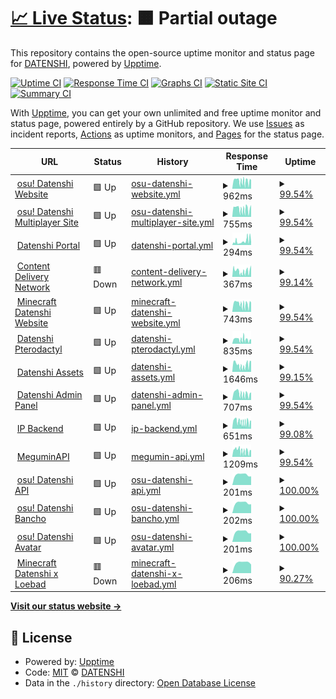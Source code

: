 # [📈 Live Status](https://status.datenshi.pw): <!--live status--> **🟧 Partial outage**

This repository contains the open-source uptime monitor and status page for [DATENSHI](https://datenshi.pw), powered by [Upptime](https://github.com/upptime/upptime).

[![Uptime CI](https://github.com/osu-datenshi/upptime/workflows/Uptime%20CI/badge.svg)](https://github.com/osu-datenshi/upptime/actions?query=workflow%3A%22Uptime+CI%22)
[![Response Time CI](https://github.com/osu-datenshi/upptime/workflows/Response%20Time%20CI/badge.svg)](https://github.com/osu-datenshi/upptime/actions?query=workflow%3A%22Response+Time+CI%22)
[![Graphs CI](https://github.com/osu-datenshi/upptime/workflows/Graphs%20CI/badge.svg)](https://github.com/osu-datenshi/upptime/actions?query=workflow%3A%22Graphs+CI%22)
[![Static Site CI](https://github.com/osu-datenshi/upptime/workflows/Static%20Site%20CI/badge.svg)](https://github.com/osu-datenshi/upptime/actions?query=workflow%3A%22Static+Site+CI%22)
[![Summary CI](https://github.com/osu-datenshi/upptime/workflows/Summary%20CI/badge.svg)](https://github.com/osu-datenshi/upptime/actions?query=workflow%3A%22Summary+CI%22)

With [Upptime](https://upptime.js.org), you can get your own unlimited and free uptime monitor and status page, powered entirely by a GitHub repository. We use [Issues](https://github.com/osu-datenshi/upptime/issues) as incident reports, [Actions](https://github.com/osu-datenshi/upptime/actions) as uptime monitors, and [Pages](https://status.datenshi.pw) for the status page.

<!--start: status pages-->
<!-- This summary is generated by Upptime (https://github.com/upptime/upptime) -->
<!-- Do not edit this manually, your changes will be overwritten -->
<!-- prettier-ignore -->
| URL | Status | History | Response Time | Uptime |
| --- | ------ | ------- | ------------- | ------ |
| <img alt="" src="https://favicons.githubusercontent.com/osu.datenshi.pw" height="13"> [osu! Datenshi Website](https://osu.datenshi.pw) | 🟩 Up | [osu-datenshi-website.yml](https://github.com/osu-datenshi/upptime/commits/HEAD/history/osu-datenshi-website.yml) | <details><summary><img alt="Response time graph" src="./graphs/osu-datenshi-website/response-time-week.png" height="20"> 962ms</summary><br><a href="https://status.datenshi.pw/history/osu-datenshi-website"><img alt="Response time 1119" src="https://img.shields.io/endpoint?url=https%3A%2F%2Fraw.githubusercontent.com%2Fosu-datenshi%2Fupptime%2FHEAD%2Fapi%2Fosu-datenshi-website%2Fresponse-time.json"></a><br><a href="https://status.datenshi.pw/history/osu-datenshi-website"><img alt="24-hour response time 820" src="https://img.shields.io/endpoint?url=https%3A%2F%2Fraw.githubusercontent.com%2Fosu-datenshi%2Fupptime%2FHEAD%2Fapi%2Fosu-datenshi-website%2Fresponse-time-day.json"></a><br><a href="https://status.datenshi.pw/history/osu-datenshi-website"><img alt="7-day response time 962" src="https://img.shields.io/endpoint?url=https%3A%2F%2Fraw.githubusercontent.com%2Fosu-datenshi%2Fupptime%2FHEAD%2Fapi%2Fosu-datenshi-website%2Fresponse-time-week.json"></a><br><a href="https://status.datenshi.pw/history/osu-datenshi-website"><img alt="30-day response time 1087" src="https://img.shields.io/endpoint?url=https%3A%2F%2Fraw.githubusercontent.com%2Fosu-datenshi%2Fupptime%2FHEAD%2Fapi%2Fosu-datenshi-website%2Fresponse-time-month.json"></a><br><a href="https://status.datenshi.pw/history/osu-datenshi-website"><img alt="1-year response time 1119" src="https://img.shields.io/endpoint?url=https%3A%2F%2Fraw.githubusercontent.com%2Fosu-datenshi%2Fupptime%2FHEAD%2Fapi%2Fosu-datenshi-website%2Fresponse-time-year.json"></a></details> | <details><summary><a href="https://status.datenshi.pw/history/osu-datenshi-website">99.54%</a></summary><a href="https://status.datenshi.pw/history/osu-datenshi-website"><img alt="All-time uptime 99.84%" src="https://img.shields.io/endpoint?url=https%3A%2F%2Fraw.githubusercontent.com%2Fosu-datenshi%2Fupptime%2FHEAD%2Fapi%2Fosu-datenshi-website%2Fuptime.json"></a><br><a href="https://status.datenshi.pw/history/osu-datenshi-website"><img alt="24-hour uptime 98.72%" src="https://img.shields.io/endpoint?url=https%3A%2F%2Fraw.githubusercontent.com%2Fosu-datenshi%2Fupptime%2FHEAD%2Fapi%2Fosu-datenshi-website%2Fuptime-day.json"></a><br><a href="https://status.datenshi.pw/history/osu-datenshi-website"><img alt="7-day uptime 99.54%" src="https://img.shields.io/endpoint?url=https%3A%2F%2Fraw.githubusercontent.com%2Fosu-datenshi%2Fupptime%2FHEAD%2Fapi%2Fosu-datenshi-website%2Fuptime-week.json"></a><br><a href="https://status.datenshi.pw/history/osu-datenshi-website"><img alt="30-day uptime 99.76%" src="https://img.shields.io/endpoint?url=https%3A%2F%2Fraw.githubusercontent.com%2Fosu-datenshi%2Fupptime%2FHEAD%2Fapi%2Fosu-datenshi-website%2Fuptime-month.json"></a><br><a href="https://status.datenshi.pw/history/osu-datenshi-website"><img alt="1-year uptime 99.84%" src="https://img.shields.io/endpoint?url=https%3A%2F%2Fraw.githubusercontent.com%2Fosu-datenshi%2Fupptime%2FHEAD%2Fapi%2Fosu-datenshi-website%2Fuptime-year.json"></a></details>
| <img alt="" src="https://favicons.githubusercontent.com/multi.datenshi.pw" height="13"> [osu! Datenshi Multiplayer Site](https://multi.datenshi.pw) | 🟩 Up | [osu-datenshi-multiplayer-site.yml](https://github.com/osu-datenshi/upptime/commits/HEAD/history/osu-datenshi-multiplayer-site.yml) | <details><summary><img alt="Response time graph" src="./graphs/osu-datenshi-multiplayer-site/response-time-week.png" height="20"> 755ms</summary><br><a href="https://status.datenshi.pw/history/osu-datenshi-multiplayer-site"><img alt="Response time 889" src="https://img.shields.io/endpoint?url=https%3A%2F%2Fraw.githubusercontent.com%2Fosu-datenshi%2Fupptime%2FHEAD%2Fapi%2Fosu-datenshi-multiplayer-site%2Fresponse-time.json"></a><br><a href="https://status.datenshi.pw/history/osu-datenshi-multiplayer-site"><img alt="24-hour response time 669" src="https://img.shields.io/endpoint?url=https%3A%2F%2Fraw.githubusercontent.com%2Fosu-datenshi%2Fupptime%2FHEAD%2Fapi%2Fosu-datenshi-multiplayer-site%2Fresponse-time-day.json"></a><br><a href="https://status.datenshi.pw/history/osu-datenshi-multiplayer-site"><img alt="7-day response time 755" src="https://img.shields.io/endpoint?url=https%3A%2F%2Fraw.githubusercontent.com%2Fosu-datenshi%2Fupptime%2FHEAD%2Fapi%2Fosu-datenshi-multiplayer-site%2Fresponse-time-week.json"></a><br><a href="https://status.datenshi.pw/history/osu-datenshi-multiplayer-site"><img alt="30-day response time 870" src="https://img.shields.io/endpoint?url=https%3A%2F%2Fraw.githubusercontent.com%2Fosu-datenshi%2Fupptime%2FHEAD%2Fapi%2Fosu-datenshi-multiplayer-site%2Fresponse-time-month.json"></a><br><a href="https://status.datenshi.pw/history/osu-datenshi-multiplayer-site"><img alt="1-year response time 889" src="https://img.shields.io/endpoint?url=https%3A%2F%2Fraw.githubusercontent.com%2Fosu-datenshi%2Fupptime%2FHEAD%2Fapi%2Fosu-datenshi-multiplayer-site%2Fresponse-time-year.json"></a></details> | <details><summary><a href="https://status.datenshi.pw/history/osu-datenshi-multiplayer-site">99.54%</a></summary><a href="https://status.datenshi.pw/history/osu-datenshi-multiplayer-site"><img alt="All-time uptime 99.91%" src="https://img.shields.io/endpoint?url=https%3A%2F%2Fraw.githubusercontent.com%2Fosu-datenshi%2Fupptime%2FHEAD%2Fapi%2Fosu-datenshi-multiplayer-site%2Fuptime.json"></a><br><a href="https://status.datenshi.pw/history/osu-datenshi-multiplayer-site"><img alt="24-hour uptime 98.72%" src="https://img.shields.io/endpoint?url=https%3A%2F%2Fraw.githubusercontent.com%2Fosu-datenshi%2Fupptime%2FHEAD%2Fapi%2Fosu-datenshi-multiplayer-site%2Fuptime-day.json"></a><br><a href="https://status.datenshi.pw/history/osu-datenshi-multiplayer-site"><img alt="7-day uptime 99.54%" src="https://img.shields.io/endpoint?url=https%3A%2F%2Fraw.githubusercontent.com%2Fosu-datenshi%2Fupptime%2FHEAD%2Fapi%2Fosu-datenshi-multiplayer-site%2Fuptime-week.json"></a><br><a href="https://status.datenshi.pw/history/osu-datenshi-multiplayer-site"><img alt="30-day uptime 99.86%" src="https://img.shields.io/endpoint?url=https%3A%2F%2Fraw.githubusercontent.com%2Fosu-datenshi%2Fupptime%2FHEAD%2Fapi%2Fosu-datenshi-multiplayer-site%2Fuptime-month.json"></a><br><a href="https://status.datenshi.pw/history/osu-datenshi-multiplayer-site"><img alt="1-year uptime 99.91%" src="https://img.shields.io/endpoint?url=https%3A%2F%2Fraw.githubusercontent.com%2Fosu-datenshi%2Fupptime%2FHEAD%2Fapi%2Fosu-datenshi-multiplayer-site%2Fuptime-year.json"></a></details>
| <img alt="" src="https://favicons.githubusercontent.com/datenshi.pw" height="13"> [Datenshi Portal](https://datenshi.pw) | 🟩 Up | [datenshi-portal.yml](https://github.com/osu-datenshi/upptime/commits/HEAD/history/datenshi-portal.yml) | <details><summary><img alt="Response time graph" src="./graphs/datenshi-portal/response-time-week.png" height="20"> 294ms</summary><br><a href="https://status.datenshi.pw/history/datenshi-portal"><img alt="Response time 383" src="https://img.shields.io/endpoint?url=https%3A%2F%2Fraw.githubusercontent.com%2Fosu-datenshi%2Fupptime%2FHEAD%2Fapi%2Fdatenshi-portal%2Fresponse-time.json"></a><br><a href="https://status.datenshi.pw/history/datenshi-portal"><img alt="24-hour response time 393" src="https://img.shields.io/endpoint?url=https%3A%2F%2Fraw.githubusercontent.com%2Fosu-datenshi%2Fupptime%2FHEAD%2Fapi%2Fdatenshi-portal%2Fresponse-time-day.json"></a><br><a href="https://status.datenshi.pw/history/datenshi-portal"><img alt="7-day response time 294" src="https://img.shields.io/endpoint?url=https%3A%2F%2Fraw.githubusercontent.com%2Fosu-datenshi%2Fupptime%2FHEAD%2Fapi%2Fdatenshi-portal%2Fresponse-time-week.json"></a><br><a href="https://status.datenshi.pw/history/datenshi-portal"><img alt="30-day response time 287" src="https://img.shields.io/endpoint?url=https%3A%2F%2Fraw.githubusercontent.com%2Fosu-datenshi%2Fupptime%2FHEAD%2Fapi%2Fdatenshi-portal%2Fresponse-time-month.json"></a><br><a href="https://status.datenshi.pw/history/datenshi-portal"><img alt="1-year response time 383" src="https://img.shields.io/endpoint?url=https%3A%2F%2Fraw.githubusercontent.com%2Fosu-datenshi%2Fupptime%2FHEAD%2Fapi%2Fdatenshi-portal%2Fresponse-time-year.json"></a></details> | <details><summary><a href="https://status.datenshi.pw/history/datenshi-portal">99.54%</a></summary><a href="https://status.datenshi.pw/history/datenshi-portal"><img alt="All-time uptime 99.85%" src="https://img.shields.io/endpoint?url=https%3A%2F%2Fraw.githubusercontent.com%2Fosu-datenshi%2Fupptime%2FHEAD%2Fapi%2Fdatenshi-portal%2Fuptime.json"></a><br><a href="https://status.datenshi.pw/history/datenshi-portal"><img alt="24-hour uptime 98.72%" src="https://img.shields.io/endpoint?url=https%3A%2F%2Fraw.githubusercontent.com%2Fosu-datenshi%2Fupptime%2FHEAD%2Fapi%2Fdatenshi-portal%2Fuptime-day.json"></a><br><a href="https://status.datenshi.pw/history/datenshi-portal"><img alt="7-day uptime 99.54%" src="https://img.shields.io/endpoint?url=https%3A%2F%2Fraw.githubusercontent.com%2Fosu-datenshi%2Fupptime%2FHEAD%2Fapi%2Fdatenshi-portal%2Fuptime-week.json"></a><br><a href="https://status.datenshi.pw/history/datenshi-portal"><img alt="30-day uptime 99.86%" src="https://img.shields.io/endpoint?url=https%3A%2F%2Fraw.githubusercontent.com%2Fosu-datenshi%2Fupptime%2FHEAD%2Fapi%2Fdatenshi-portal%2Fuptime-month.json"></a><br><a href="https://status.datenshi.pw/history/datenshi-portal"><img alt="1-year uptime 99.85%" src="https://img.shields.io/endpoint?url=https%3A%2F%2Fraw.githubusercontent.com%2Fosu-datenshi%2Fupptime%2FHEAD%2Fapi%2Fdatenshi-portal%2Fuptime-year.json"></a></details>
| <img alt="" src="https://favicons.githubusercontent.com/cdn.datenshi.pw" height="13"> [Content Delivery Network](https://cdn.datenshi.pw) | 🟥 Down | [content-delivery-network.yml](https://github.com/osu-datenshi/upptime/commits/HEAD/history/content-delivery-network.yml) | <details><summary><img alt="Response time graph" src="./graphs/content-delivery-network/response-time-week.png" height="20"> 367ms</summary><br><a href="https://status.datenshi.pw/history/content-delivery-network"><img alt="Response time 450" src="https://img.shields.io/endpoint?url=https%3A%2F%2Fraw.githubusercontent.com%2Fosu-datenshi%2Fupptime%2FHEAD%2Fapi%2Fcontent-delivery-network%2Fresponse-time.json"></a><br><a href="https://status.datenshi.pw/history/content-delivery-network"><img alt="24-hour response time 386" src="https://img.shields.io/endpoint?url=https%3A%2F%2Fraw.githubusercontent.com%2Fosu-datenshi%2Fupptime%2FHEAD%2Fapi%2Fcontent-delivery-network%2Fresponse-time-day.json"></a><br><a href="https://status.datenshi.pw/history/content-delivery-network"><img alt="7-day response time 367" src="https://img.shields.io/endpoint?url=https%3A%2F%2Fraw.githubusercontent.com%2Fosu-datenshi%2Fupptime%2FHEAD%2Fapi%2Fcontent-delivery-network%2Fresponse-time-week.json"></a><br><a href="https://status.datenshi.pw/history/content-delivery-network"><img alt="30-day response time 443" src="https://img.shields.io/endpoint?url=https%3A%2F%2Fraw.githubusercontent.com%2Fosu-datenshi%2Fupptime%2FHEAD%2Fapi%2Fcontent-delivery-network%2Fresponse-time-month.json"></a><br><a href="https://status.datenshi.pw/history/content-delivery-network"><img alt="1-year response time 450" src="https://img.shields.io/endpoint?url=https%3A%2F%2Fraw.githubusercontent.com%2Fosu-datenshi%2Fupptime%2FHEAD%2Fapi%2Fcontent-delivery-network%2Fresponse-time-year.json"></a></details> | <details><summary><a href="https://status.datenshi.pw/history/content-delivery-network">99.14%</a></summary><a href="https://status.datenshi.pw/history/content-delivery-network"><img alt="All-time uptime 99.87%" src="https://img.shields.io/endpoint?url=https%3A%2F%2Fraw.githubusercontent.com%2Fosu-datenshi%2Fupptime%2FHEAD%2Fapi%2Fcontent-delivery-network%2Fuptime.json"></a><br><a href="https://status.datenshi.pw/history/content-delivery-network"><img alt="24-hour uptime 95.90%" src="https://img.shields.io/endpoint?url=https%3A%2F%2Fraw.githubusercontent.com%2Fosu-datenshi%2Fupptime%2FHEAD%2Fapi%2Fcontent-delivery-network%2Fuptime-day.json"></a><br><a href="https://status.datenshi.pw/history/content-delivery-network"><img alt="7-day uptime 99.14%" src="https://img.shields.io/endpoint?url=https%3A%2F%2Fraw.githubusercontent.com%2Fosu-datenshi%2Fupptime%2FHEAD%2Fapi%2Fcontent-delivery-network%2Fuptime-week.json"></a><br><a href="https://status.datenshi.pw/history/content-delivery-network"><img alt="30-day uptime 99.80%" src="https://img.shields.io/endpoint?url=https%3A%2F%2Fraw.githubusercontent.com%2Fosu-datenshi%2Fupptime%2FHEAD%2Fapi%2Fcontent-delivery-network%2Fuptime-month.json"></a><br><a href="https://status.datenshi.pw/history/content-delivery-network"><img alt="1-year uptime 99.87%" src="https://img.shields.io/endpoint?url=https%3A%2F%2Fraw.githubusercontent.com%2Fosu-datenshi%2Fupptime%2FHEAD%2Fapi%2Fcontent-delivery-network%2Fuptime-year.json"></a></details>
| <img alt="" src="https://favicons.githubusercontent.com/mc.datenshi.pw" height="13"> [Minecraft Datenshi Website](https://mc.datenshi.pw) | 🟩 Up | [minecraft-datenshi-website.yml](https://github.com/osu-datenshi/upptime/commits/HEAD/history/minecraft-datenshi-website.yml) | <details><summary><img alt="Response time graph" src="./graphs/minecraft-datenshi-website/response-time-week.png" height="20"> 743ms</summary><br><a href="https://status.datenshi.pw/history/minecraft-datenshi-website"><img alt="Response time 1004" src="https://img.shields.io/endpoint?url=https%3A%2F%2Fraw.githubusercontent.com%2Fosu-datenshi%2Fupptime%2FHEAD%2Fapi%2Fminecraft-datenshi-website%2Fresponse-time.json"></a><br><a href="https://status.datenshi.pw/history/minecraft-datenshi-website"><img alt="24-hour response time 651" src="https://img.shields.io/endpoint?url=https%3A%2F%2Fraw.githubusercontent.com%2Fosu-datenshi%2Fupptime%2FHEAD%2Fapi%2Fminecraft-datenshi-website%2Fresponse-time-day.json"></a><br><a href="https://status.datenshi.pw/history/minecraft-datenshi-website"><img alt="7-day response time 743" src="https://img.shields.io/endpoint?url=https%3A%2F%2Fraw.githubusercontent.com%2Fosu-datenshi%2Fupptime%2FHEAD%2Fapi%2Fminecraft-datenshi-website%2Fresponse-time-week.json"></a><br><a href="https://status.datenshi.pw/history/minecraft-datenshi-website"><img alt="30-day response time 1033" src="https://img.shields.io/endpoint?url=https%3A%2F%2Fraw.githubusercontent.com%2Fosu-datenshi%2Fupptime%2FHEAD%2Fapi%2Fminecraft-datenshi-website%2Fresponse-time-month.json"></a><br><a href="https://status.datenshi.pw/history/minecraft-datenshi-website"><img alt="1-year response time 1004" src="https://img.shields.io/endpoint?url=https%3A%2F%2Fraw.githubusercontent.com%2Fosu-datenshi%2Fupptime%2FHEAD%2Fapi%2Fminecraft-datenshi-website%2Fresponse-time-year.json"></a></details> | <details><summary><a href="https://status.datenshi.pw/history/minecraft-datenshi-website">99.54%</a></summary><a href="https://status.datenshi.pw/history/minecraft-datenshi-website"><img alt="All-time uptime 99.93%" src="https://img.shields.io/endpoint?url=https%3A%2F%2Fraw.githubusercontent.com%2Fosu-datenshi%2Fupptime%2FHEAD%2Fapi%2Fminecraft-datenshi-website%2Fuptime.json"></a><br><a href="https://status.datenshi.pw/history/minecraft-datenshi-website"><img alt="24-hour uptime 98.72%" src="https://img.shields.io/endpoint?url=https%3A%2F%2Fraw.githubusercontent.com%2Fosu-datenshi%2Fupptime%2FHEAD%2Fapi%2Fminecraft-datenshi-website%2Fuptime-day.json"></a><br><a href="https://status.datenshi.pw/history/minecraft-datenshi-website"><img alt="7-day uptime 99.54%" src="https://img.shields.io/endpoint?url=https%3A%2F%2Fraw.githubusercontent.com%2Fosu-datenshi%2Fupptime%2FHEAD%2Fapi%2Fminecraft-datenshi-website%2Fuptime-week.json"></a><br><a href="https://status.datenshi.pw/history/minecraft-datenshi-website"><img alt="30-day uptime 99.89%" src="https://img.shields.io/endpoint?url=https%3A%2F%2Fraw.githubusercontent.com%2Fosu-datenshi%2Fupptime%2FHEAD%2Fapi%2Fminecraft-datenshi-website%2Fuptime-month.json"></a><br><a href="https://status.datenshi.pw/history/minecraft-datenshi-website"><img alt="1-year uptime 99.93%" src="https://img.shields.io/endpoint?url=https%3A%2F%2Fraw.githubusercontent.com%2Fosu-datenshi%2Fupptime%2FHEAD%2Fapi%2Fminecraft-datenshi-website%2Fuptime-year.json"></a></details>
| <img alt="" src="https://favicons.githubusercontent.com/panel.datenshi.pw" height="13"> [Datenshi Pterodactyl](https://panel.datenshi.pw) | 🟩 Up | [datenshi-pterodactyl.yml](https://github.com/osu-datenshi/upptime/commits/HEAD/history/datenshi-pterodactyl.yml) | <details><summary><img alt="Response time graph" src="./graphs/datenshi-pterodactyl/response-time-week.png" height="20"> 835ms</summary><br><a href="https://status.datenshi.pw/history/datenshi-pterodactyl"><img alt="Response time 1020" src="https://img.shields.io/endpoint?url=https%3A%2F%2Fraw.githubusercontent.com%2Fosu-datenshi%2Fupptime%2FHEAD%2Fapi%2Fdatenshi-pterodactyl%2Fresponse-time.json"></a><br><a href="https://status.datenshi.pw/history/datenshi-pterodactyl"><img alt="24-hour response time 587" src="https://img.shields.io/endpoint?url=https%3A%2F%2Fraw.githubusercontent.com%2Fosu-datenshi%2Fupptime%2FHEAD%2Fapi%2Fdatenshi-pterodactyl%2Fresponse-time-day.json"></a><br><a href="https://status.datenshi.pw/history/datenshi-pterodactyl"><img alt="7-day response time 835" src="https://img.shields.io/endpoint?url=https%3A%2F%2Fraw.githubusercontent.com%2Fosu-datenshi%2Fupptime%2FHEAD%2Fapi%2Fdatenshi-pterodactyl%2Fresponse-time-week.json"></a><br><a href="https://status.datenshi.pw/history/datenshi-pterodactyl"><img alt="30-day response time 922" src="https://img.shields.io/endpoint?url=https%3A%2F%2Fraw.githubusercontent.com%2Fosu-datenshi%2Fupptime%2FHEAD%2Fapi%2Fdatenshi-pterodactyl%2Fresponse-time-month.json"></a><br><a href="https://status.datenshi.pw/history/datenshi-pterodactyl"><img alt="1-year response time 1020" src="https://img.shields.io/endpoint?url=https%3A%2F%2Fraw.githubusercontent.com%2Fosu-datenshi%2Fupptime%2FHEAD%2Fapi%2Fdatenshi-pterodactyl%2Fresponse-time-year.json"></a></details> | <details><summary><a href="https://status.datenshi.pw/history/datenshi-pterodactyl">99.54%</a></summary><a href="https://status.datenshi.pw/history/datenshi-pterodactyl"><img alt="All-time uptime 99.93%" src="https://img.shields.io/endpoint?url=https%3A%2F%2Fraw.githubusercontent.com%2Fosu-datenshi%2Fupptime%2FHEAD%2Fapi%2Fdatenshi-pterodactyl%2Fuptime.json"></a><br><a href="https://status.datenshi.pw/history/datenshi-pterodactyl"><img alt="24-hour uptime 98.72%" src="https://img.shields.io/endpoint?url=https%3A%2F%2Fraw.githubusercontent.com%2Fosu-datenshi%2Fupptime%2FHEAD%2Fapi%2Fdatenshi-pterodactyl%2Fuptime-day.json"></a><br><a href="https://status.datenshi.pw/history/datenshi-pterodactyl"><img alt="7-day uptime 99.54%" src="https://img.shields.io/endpoint?url=https%3A%2F%2Fraw.githubusercontent.com%2Fosu-datenshi%2Fupptime%2FHEAD%2Fapi%2Fdatenshi-pterodactyl%2Fuptime-week.json"></a><br><a href="https://status.datenshi.pw/history/datenshi-pterodactyl"><img alt="30-day uptime 99.89%" src="https://img.shields.io/endpoint?url=https%3A%2F%2Fraw.githubusercontent.com%2Fosu-datenshi%2Fupptime%2FHEAD%2Fapi%2Fdatenshi-pterodactyl%2Fuptime-month.json"></a><br><a href="https://status.datenshi.pw/history/datenshi-pterodactyl"><img alt="1-year uptime 99.93%" src="https://img.shields.io/endpoint?url=https%3A%2F%2Fraw.githubusercontent.com%2Fosu-datenshi%2Fupptime%2FHEAD%2Fapi%2Fdatenshi-pterodactyl%2Fuptime-year.json"></a></details>
| <img alt="" src="https://favicons.githubusercontent.com/assets.datenshi.pw" height="13"> [Datenshi Assets](https://assets.datenshi.pw) | 🟩 Up | [datenshi-assets.yml](https://github.com/osu-datenshi/upptime/commits/HEAD/history/datenshi-assets.yml) | <details><summary><img alt="Response time graph" src="./graphs/datenshi-assets/response-time-week.png" height="20"> 1646ms</summary><br><a href="https://status.datenshi.pw/history/datenshi-assets"><img alt="Response time 791" src="https://img.shields.io/endpoint?url=https%3A%2F%2Fraw.githubusercontent.com%2Fosu-datenshi%2Fupptime%2FHEAD%2Fapi%2Fdatenshi-assets%2Fresponse-time.json"></a><br><a href="https://status.datenshi.pw/history/datenshi-assets"><img alt="24-hour response time 4686" src="https://img.shields.io/endpoint?url=https%3A%2F%2Fraw.githubusercontent.com%2Fosu-datenshi%2Fupptime%2FHEAD%2Fapi%2Fdatenshi-assets%2Fresponse-time-day.json"></a><br><a href="https://status.datenshi.pw/history/datenshi-assets"><img alt="7-day response time 1646" src="https://img.shields.io/endpoint?url=https%3A%2F%2Fraw.githubusercontent.com%2Fosu-datenshi%2Fupptime%2FHEAD%2Fapi%2Fdatenshi-assets%2Fresponse-time-week.json"></a><br><a href="https://status.datenshi.pw/history/datenshi-assets"><img alt="30-day response time 951" src="https://img.shields.io/endpoint?url=https%3A%2F%2Fraw.githubusercontent.com%2Fosu-datenshi%2Fupptime%2FHEAD%2Fapi%2Fdatenshi-assets%2Fresponse-time-month.json"></a><br><a href="https://status.datenshi.pw/history/datenshi-assets"><img alt="1-year response time 791" src="https://img.shields.io/endpoint?url=https%3A%2F%2Fraw.githubusercontent.com%2Fosu-datenshi%2Fupptime%2FHEAD%2Fapi%2Fdatenshi-assets%2Fresponse-time-year.json"></a></details> | <details><summary><a href="https://status.datenshi.pw/history/datenshi-assets">99.15%</a></summary><a href="https://status.datenshi.pw/history/datenshi-assets"><img alt="All-time uptime 99.87%" src="https://img.shields.io/endpoint?url=https%3A%2F%2Fraw.githubusercontent.com%2Fosu-datenshi%2Fupptime%2FHEAD%2Fapi%2Fdatenshi-assets%2Fuptime.json"></a><br><a href="https://status.datenshi.pw/history/datenshi-assets"><img alt="24-hour uptime 95.98%" src="https://img.shields.io/endpoint?url=https%3A%2F%2Fraw.githubusercontent.com%2Fosu-datenshi%2Fupptime%2FHEAD%2Fapi%2Fdatenshi-assets%2Fuptime-day.json"></a><br><a href="https://status.datenshi.pw/history/datenshi-assets"><img alt="7-day uptime 99.15%" src="https://img.shields.io/endpoint?url=https%3A%2F%2Fraw.githubusercontent.com%2Fosu-datenshi%2Fupptime%2FHEAD%2Fapi%2Fdatenshi-assets%2Fuptime-week.json"></a><br><a href="https://status.datenshi.pw/history/datenshi-assets"><img alt="30-day uptime 99.80%" src="https://img.shields.io/endpoint?url=https%3A%2F%2Fraw.githubusercontent.com%2Fosu-datenshi%2Fupptime%2FHEAD%2Fapi%2Fdatenshi-assets%2Fuptime-month.json"></a><br><a href="https://status.datenshi.pw/history/datenshi-assets"><img alt="1-year uptime 99.87%" src="https://img.shields.io/endpoint?url=https%3A%2F%2Fraw.githubusercontent.com%2Fosu-datenshi%2Fupptime%2FHEAD%2Fapi%2Fdatenshi-assets%2Fuptime-year.json"></a></details>
| <img alt="" src="https://favicons.githubusercontent.com/old.datenshi.pw" height="13"> [Datenshi Admin Panel](https://old.datenshi.pw) | 🟩 Up | [datenshi-admin-panel.yml](https://github.com/osu-datenshi/upptime/commits/HEAD/history/datenshi-admin-panel.yml) | <details><summary><img alt="Response time graph" src="./graphs/datenshi-admin-panel/response-time-week.png" height="20"> 707ms</summary><br><a href="https://status.datenshi.pw/history/datenshi-admin-panel"><img alt="Response time 848" src="https://img.shields.io/endpoint?url=https%3A%2F%2Fraw.githubusercontent.com%2Fosu-datenshi%2Fupptime%2FHEAD%2Fapi%2Fdatenshi-admin-panel%2Fresponse-time.json"></a><br><a href="https://status.datenshi.pw/history/datenshi-admin-panel"><img alt="24-hour response time 548" src="https://img.shields.io/endpoint?url=https%3A%2F%2Fraw.githubusercontent.com%2Fosu-datenshi%2Fupptime%2FHEAD%2Fapi%2Fdatenshi-admin-panel%2Fresponse-time-day.json"></a><br><a href="https://status.datenshi.pw/history/datenshi-admin-panel"><img alt="7-day response time 707" src="https://img.shields.io/endpoint?url=https%3A%2F%2Fraw.githubusercontent.com%2Fosu-datenshi%2Fupptime%2FHEAD%2Fapi%2Fdatenshi-admin-panel%2Fresponse-time-week.json"></a><br><a href="https://status.datenshi.pw/history/datenshi-admin-panel"><img alt="30-day response time 828" src="https://img.shields.io/endpoint?url=https%3A%2F%2Fraw.githubusercontent.com%2Fosu-datenshi%2Fupptime%2FHEAD%2Fapi%2Fdatenshi-admin-panel%2Fresponse-time-month.json"></a><br><a href="https://status.datenshi.pw/history/datenshi-admin-panel"><img alt="1-year response time 848" src="https://img.shields.io/endpoint?url=https%3A%2F%2Fraw.githubusercontent.com%2Fosu-datenshi%2Fupptime%2FHEAD%2Fapi%2Fdatenshi-admin-panel%2Fresponse-time-year.json"></a></details> | <details><summary><a href="https://status.datenshi.pw/history/datenshi-admin-panel">99.54%</a></summary><a href="https://status.datenshi.pw/history/datenshi-admin-panel"><img alt="All-time uptime 99.93%" src="https://img.shields.io/endpoint?url=https%3A%2F%2Fraw.githubusercontent.com%2Fosu-datenshi%2Fupptime%2FHEAD%2Fapi%2Fdatenshi-admin-panel%2Fuptime.json"></a><br><a href="https://status.datenshi.pw/history/datenshi-admin-panel"><img alt="24-hour uptime 98.72%" src="https://img.shields.io/endpoint?url=https%3A%2F%2Fraw.githubusercontent.com%2Fosu-datenshi%2Fupptime%2FHEAD%2Fapi%2Fdatenshi-admin-panel%2Fuptime-day.json"></a><br><a href="https://status.datenshi.pw/history/datenshi-admin-panel"><img alt="7-day uptime 99.54%" src="https://img.shields.io/endpoint?url=https%3A%2F%2Fraw.githubusercontent.com%2Fosu-datenshi%2Fupptime%2FHEAD%2Fapi%2Fdatenshi-admin-panel%2Fuptime-week.json"></a><br><a href="https://status.datenshi.pw/history/datenshi-admin-panel"><img alt="30-day uptime 99.89%" src="https://img.shields.io/endpoint?url=https%3A%2F%2Fraw.githubusercontent.com%2Fosu-datenshi%2Fupptime%2FHEAD%2Fapi%2Fdatenshi-admin-panel%2Fuptime-month.json"></a><br><a href="https://status.datenshi.pw/history/datenshi-admin-panel"><img alt="1-year uptime 99.93%" src="https://img.shields.io/endpoint?url=https%3A%2F%2Fraw.githubusercontent.com%2Fosu-datenshi%2Fupptime%2FHEAD%2Fapi%2Fdatenshi-admin-panel%2Fuptime-year.json"></a></details>
| <img alt="" src="https://favicons.githubusercontent.com/ip.datenshi.pw" height="13"> [IP Backend](https://ip.datenshi.pw) | 🟩 Up | [ip-backend.yml](https://github.com/osu-datenshi/upptime/commits/HEAD/history/ip-backend.yml) | <details><summary><img alt="Response time graph" src="./graphs/ip-backend/response-time-week.png" height="20"> 651ms</summary><br><a href="https://status.datenshi.pw/history/ip-backend"><img alt="Response time 824" src="https://img.shields.io/endpoint?url=https%3A%2F%2Fraw.githubusercontent.com%2Fosu-datenshi%2Fupptime%2FHEAD%2Fapi%2Fip-backend%2Fresponse-time.json"></a><br><a href="https://status.datenshi.pw/history/ip-backend"><img alt="24-hour response time 526" src="https://img.shields.io/endpoint?url=https%3A%2F%2Fraw.githubusercontent.com%2Fosu-datenshi%2Fupptime%2FHEAD%2Fapi%2Fip-backend%2Fresponse-time-day.json"></a><br><a href="https://status.datenshi.pw/history/ip-backend"><img alt="7-day response time 651" src="https://img.shields.io/endpoint?url=https%3A%2F%2Fraw.githubusercontent.com%2Fosu-datenshi%2Fupptime%2FHEAD%2Fapi%2Fip-backend%2Fresponse-time-week.json"></a><br><a href="https://status.datenshi.pw/history/ip-backend"><img alt="30-day response time 794" src="https://img.shields.io/endpoint?url=https%3A%2F%2Fraw.githubusercontent.com%2Fosu-datenshi%2Fupptime%2FHEAD%2Fapi%2Fip-backend%2Fresponse-time-month.json"></a><br><a href="https://status.datenshi.pw/history/ip-backend"><img alt="1-year response time 824" src="https://img.shields.io/endpoint?url=https%3A%2F%2Fraw.githubusercontent.com%2Fosu-datenshi%2Fupptime%2FHEAD%2Fapi%2Fip-backend%2Fresponse-time-year.json"></a></details> | <details><summary><a href="https://status.datenshi.pw/history/ip-backend">99.08%</a></summary><a href="https://status.datenshi.pw/history/ip-backend"><img alt="All-time uptime 99.84%" src="https://img.shields.io/endpoint?url=https%3A%2F%2Fraw.githubusercontent.com%2Fosu-datenshi%2Fupptime%2FHEAD%2Fapi%2Fip-backend%2Fuptime.json"></a><br><a href="https://status.datenshi.pw/history/ip-backend"><img alt="24-hour uptime 98.72%" src="https://img.shields.io/endpoint?url=https%3A%2F%2Fraw.githubusercontent.com%2Fosu-datenshi%2Fupptime%2FHEAD%2Fapi%2Fip-backend%2Fuptime-day.json"></a><br><a href="https://status.datenshi.pw/history/ip-backend"><img alt="7-day uptime 99.08%" src="https://img.shields.io/endpoint?url=https%3A%2F%2Fraw.githubusercontent.com%2Fosu-datenshi%2Fupptime%2FHEAD%2Fapi%2Fip-backend%2Fuptime-week.json"></a><br><a href="https://status.datenshi.pw/history/ip-backend"><img alt="30-day uptime 99.75%" src="https://img.shields.io/endpoint?url=https%3A%2F%2Fraw.githubusercontent.com%2Fosu-datenshi%2Fupptime%2FHEAD%2Fapi%2Fip-backend%2Fuptime-month.json"></a><br><a href="https://status.datenshi.pw/history/ip-backend"><img alt="1-year uptime 99.84%" src="https://img.shields.io/endpoint?url=https%3A%2F%2Fraw.githubusercontent.com%2Fosu-datenshi%2Fupptime%2FHEAD%2Fapi%2Fip-backend%2Fuptime-year.json"></a></details>
| <img alt="" src="https://favicons.githubusercontent.com/storage.datenshi.pw" height="13"> [MeguminAPI](https://storage.datenshi.pw) | 🟩 Up | [megumin-api.yml](https://github.com/osu-datenshi/upptime/commits/HEAD/history/megumin-api.yml) | <details><summary><img alt="Response time graph" src="./graphs/megumin-api/response-time-week.png" height="20"> 1209ms</summary><br><a href="https://status.datenshi.pw/history/megumin-api"><img alt="Response time 1428" src="https://img.shields.io/endpoint?url=https%3A%2F%2Fraw.githubusercontent.com%2Fosu-datenshi%2Fupptime%2FHEAD%2Fapi%2Fmegumin-api%2Fresponse-time.json"></a><br><a href="https://status.datenshi.pw/history/megumin-api"><img alt="24-hour response time 907" src="https://img.shields.io/endpoint?url=https%3A%2F%2Fraw.githubusercontent.com%2Fosu-datenshi%2Fupptime%2FHEAD%2Fapi%2Fmegumin-api%2Fresponse-time-day.json"></a><br><a href="https://status.datenshi.pw/history/megumin-api"><img alt="7-day response time 1209" src="https://img.shields.io/endpoint?url=https%3A%2F%2Fraw.githubusercontent.com%2Fosu-datenshi%2Fupptime%2FHEAD%2Fapi%2Fmegumin-api%2Fresponse-time-week.json"></a><br><a href="https://status.datenshi.pw/history/megumin-api"><img alt="30-day response time 1386" src="https://img.shields.io/endpoint?url=https%3A%2F%2Fraw.githubusercontent.com%2Fosu-datenshi%2Fupptime%2FHEAD%2Fapi%2Fmegumin-api%2Fresponse-time-month.json"></a><br><a href="https://status.datenshi.pw/history/megumin-api"><img alt="1-year response time 1428" src="https://img.shields.io/endpoint?url=https%3A%2F%2Fraw.githubusercontent.com%2Fosu-datenshi%2Fupptime%2FHEAD%2Fapi%2Fmegumin-api%2Fresponse-time-year.json"></a></details> | <details><summary><a href="https://status.datenshi.pw/history/megumin-api">99.54%</a></summary><a href="https://status.datenshi.pw/history/megumin-api"><img alt="All-time uptime 99.83%" src="https://img.shields.io/endpoint?url=https%3A%2F%2Fraw.githubusercontent.com%2Fosu-datenshi%2Fupptime%2FHEAD%2Fapi%2Fmegumin-api%2Fuptime.json"></a><br><a href="https://status.datenshi.pw/history/megumin-api"><img alt="24-hour uptime 98.72%" src="https://img.shields.io/endpoint?url=https%3A%2F%2Fraw.githubusercontent.com%2Fosu-datenshi%2Fupptime%2FHEAD%2Fapi%2Fmegumin-api%2Fuptime-day.json"></a><br><a href="https://status.datenshi.pw/history/megumin-api"><img alt="7-day uptime 99.54%" src="https://img.shields.io/endpoint?url=https%3A%2F%2Fraw.githubusercontent.com%2Fosu-datenshi%2Fupptime%2FHEAD%2Fapi%2Fmegumin-api%2Fuptime-week.json"></a><br><a href="https://status.datenshi.pw/history/megumin-api"><img alt="30-day uptime 99.74%" src="https://img.shields.io/endpoint?url=https%3A%2F%2Fraw.githubusercontent.com%2Fosu-datenshi%2Fupptime%2FHEAD%2Fapi%2Fmegumin-api%2Fuptime-month.json"></a><br><a href="https://status.datenshi.pw/history/megumin-api"><img alt="1-year uptime 99.83%" src="https://img.shields.io/endpoint?url=https%3A%2F%2Fraw.githubusercontent.com%2Fosu-datenshi%2Fupptime%2FHEAD%2Fapi%2Fmegumin-api%2Fuptime-year.json"></a></details>
| <img alt="" src="https://favicons.githubusercontent.com/null" height="13"> [osu! Datenshi API](194.233.65.131) | 🟩 Up | [osu-datenshi-api.yml](https://github.com/osu-datenshi/upptime/commits/HEAD/history/osu-datenshi-api.yml) | <details><summary><img alt="Response time graph" src="./graphs/osu-datenshi-api/response-time-week.png" height="20"> 201ms</summary><br><a href="https://status.datenshi.pw/history/osu-datenshi-api"><img alt="Response time 200" src="https://img.shields.io/endpoint?url=https%3A%2F%2Fraw.githubusercontent.com%2Fosu-datenshi%2Fupptime%2FHEAD%2Fapi%2Fosu-datenshi-api%2Fresponse-time.json"></a><br><a href="https://status.datenshi.pw/history/osu-datenshi-api"><img alt="24-hour response time 169" src="https://img.shields.io/endpoint?url=https%3A%2F%2Fraw.githubusercontent.com%2Fosu-datenshi%2Fupptime%2FHEAD%2Fapi%2Fosu-datenshi-api%2Fresponse-time-day.json"></a><br><a href="https://status.datenshi.pw/history/osu-datenshi-api"><img alt="7-day response time 201" src="https://img.shields.io/endpoint?url=https%3A%2F%2Fraw.githubusercontent.com%2Fosu-datenshi%2Fupptime%2FHEAD%2Fapi%2Fosu-datenshi-api%2Fresponse-time-week.json"></a><br><a href="https://status.datenshi.pw/history/osu-datenshi-api"><img alt="30-day response time 201" src="https://img.shields.io/endpoint?url=https%3A%2F%2Fraw.githubusercontent.com%2Fosu-datenshi%2Fupptime%2FHEAD%2Fapi%2Fosu-datenshi-api%2Fresponse-time-month.json"></a><br><a href="https://status.datenshi.pw/history/osu-datenshi-api"><img alt="1-year response time 200" src="https://img.shields.io/endpoint?url=https%3A%2F%2Fraw.githubusercontent.com%2Fosu-datenshi%2Fupptime%2FHEAD%2Fapi%2Fosu-datenshi-api%2Fresponse-time-year.json"></a></details> | <details><summary><a href="https://status.datenshi.pw/history/osu-datenshi-api">100.00%</a></summary><a href="https://status.datenshi.pw/history/osu-datenshi-api"><img alt="All-time uptime 99.98%" src="https://img.shields.io/endpoint?url=https%3A%2F%2Fraw.githubusercontent.com%2Fosu-datenshi%2Fupptime%2FHEAD%2Fapi%2Fosu-datenshi-api%2Fuptime.json"></a><br><a href="https://status.datenshi.pw/history/osu-datenshi-api"><img alt="24-hour uptime 100.00%" src="https://img.shields.io/endpoint?url=https%3A%2F%2Fraw.githubusercontent.com%2Fosu-datenshi%2Fupptime%2FHEAD%2Fapi%2Fosu-datenshi-api%2Fuptime-day.json"></a><br><a href="https://status.datenshi.pw/history/osu-datenshi-api"><img alt="7-day uptime 100.00%" src="https://img.shields.io/endpoint?url=https%3A%2F%2Fraw.githubusercontent.com%2Fosu-datenshi%2Fupptime%2FHEAD%2Fapi%2Fosu-datenshi-api%2Fuptime-week.json"></a><br><a href="https://status.datenshi.pw/history/osu-datenshi-api"><img alt="30-day uptime 99.96%" src="https://img.shields.io/endpoint?url=https%3A%2F%2Fraw.githubusercontent.com%2Fosu-datenshi%2Fupptime%2FHEAD%2Fapi%2Fosu-datenshi-api%2Fuptime-month.json"></a><br><a href="https://status.datenshi.pw/history/osu-datenshi-api"><img alt="1-year uptime 99.98%" src="https://img.shields.io/endpoint?url=https%3A%2F%2Fraw.githubusercontent.com%2Fosu-datenshi%2Fupptime%2FHEAD%2Fapi%2Fosu-datenshi-api%2Fuptime-year.json"></a></details>
| <img alt="" src="https://favicons.githubusercontent.com/null" height="13"> [osu! Datenshi Bancho](194.233.65.131) | 🟩 Up | [osu-datenshi-bancho.yml](https://github.com/osu-datenshi/upptime/commits/HEAD/history/osu-datenshi-bancho.yml) | <details><summary><img alt="Response time graph" src="./graphs/osu-datenshi-bancho/response-time-week.png" height="20"> 202ms</summary><br><a href="https://status.datenshi.pw/history/osu-datenshi-bancho"><img alt="Response time 200" src="https://img.shields.io/endpoint?url=https%3A%2F%2Fraw.githubusercontent.com%2Fosu-datenshi%2Fupptime%2FHEAD%2Fapi%2Fosu-datenshi-bancho%2Fresponse-time.json"></a><br><a href="https://status.datenshi.pw/history/osu-datenshi-bancho"><img alt="24-hour response time 175" src="https://img.shields.io/endpoint?url=https%3A%2F%2Fraw.githubusercontent.com%2Fosu-datenshi%2Fupptime%2FHEAD%2Fapi%2Fosu-datenshi-bancho%2Fresponse-time-day.json"></a><br><a href="https://status.datenshi.pw/history/osu-datenshi-bancho"><img alt="7-day response time 202" src="https://img.shields.io/endpoint?url=https%3A%2F%2Fraw.githubusercontent.com%2Fosu-datenshi%2Fupptime%2FHEAD%2Fapi%2Fosu-datenshi-bancho%2Fresponse-time-week.json"></a><br><a href="https://status.datenshi.pw/history/osu-datenshi-bancho"><img alt="30-day response time 201" src="https://img.shields.io/endpoint?url=https%3A%2F%2Fraw.githubusercontent.com%2Fosu-datenshi%2Fupptime%2FHEAD%2Fapi%2Fosu-datenshi-bancho%2Fresponse-time-month.json"></a><br><a href="https://status.datenshi.pw/history/osu-datenshi-bancho"><img alt="1-year response time 200" src="https://img.shields.io/endpoint?url=https%3A%2F%2Fraw.githubusercontent.com%2Fosu-datenshi%2Fupptime%2FHEAD%2Fapi%2Fosu-datenshi-bancho%2Fresponse-time-year.json"></a></details> | <details><summary><a href="https://status.datenshi.pw/history/osu-datenshi-bancho">100.00%</a></summary><a href="https://status.datenshi.pw/history/osu-datenshi-bancho"><img alt="All-time uptime 99.98%" src="https://img.shields.io/endpoint?url=https%3A%2F%2Fraw.githubusercontent.com%2Fosu-datenshi%2Fupptime%2FHEAD%2Fapi%2Fosu-datenshi-bancho%2Fuptime.json"></a><br><a href="https://status.datenshi.pw/history/osu-datenshi-bancho"><img alt="24-hour uptime 100.00%" src="https://img.shields.io/endpoint?url=https%3A%2F%2Fraw.githubusercontent.com%2Fosu-datenshi%2Fupptime%2FHEAD%2Fapi%2Fosu-datenshi-bancho%2Fuptime-day.json"></a><br><a href="https://status.datenshi.pw/history/osu-datenshi-bancho"><img alt="7-day uptime 100.00%" src="https://img.shields.io/endpoint?url=https%3A%2F%2Fraw.githubusercontent.com%2Fosu-datenshi%2Fupptime%2FHEAD%2Fapi%2Fosu-datenshi-bancho%2Fuptime-week.json"></a><br><a href="https://status.datenshi.pw/history/osu-datenshi-bancho"><img alt="30-day uptime 99.96%" src="https://img.shields.io/endpoint?url=https%3A%2F%2Fraw.githubusercontent.com%2Fosu-datenshi%2Fupptime%2FHEAD%2Fapi%2Fosu-datenshi-bancho%2Fuptime-month.json"></a><br><a href="https://status.datenshi.pw/history/osu-datenshi-bancho"><img alt="1-year uptime 99.98%" src="https://img.shields.io/endpoint?url=https%3A%2F%2Fraw.githubusercontent.com%2Fosu-datenshi%2Fupptime%2FHEAD%2Fapi%2Fosu-datenshi-bancho%2Fuptime-year.json"></a></details>
| <img alt="" src="https://favicons.githubusercontent.com/null" height="13"> [osu! Datenshi Avatar](194.233.65.131) | 🟩 Up | [osu-datenshi-avatar.yml](https://github.com/osu-datenshi/upptime/commits/HEAD/history/osu-datenshi-avatar.yml) | <details><summary><img alt="Response time graph" src="./graphs/osu-datenshi-avatar/response-time-week.png" height="20"> 201ms</summary><br><a href="https://status.datenshi.pw/history/osu-datenshi-avatar"><img alt="Response time 200" src="https://img.shields.io/endpoint?url=https%3A%2F%2Fraw.githubusercontent.com%2Fosu-datenshi%2Fupptime%2FHEAD%2Fapi%2Fosu-datenshi-avatar%2Fresponse-time.json"></a><br><a href="https://status.datenshi.pw/history/osu-datenshi-avatar"><img alt="24-hour response time 169" src="https://img.shields.io/endpoint?url=https%3A%2F%2Fraw.githubusercontent.com%2Fosu-datenshi%2Fupptime%2FHEAD%2Fapi%2Fosu-datenshi-avatar%2Fresponse-time-day.json"></a><br><a href="https://status.datenshi.pw/history/osu-datenshi-avatar"><img alt="7-day response time 201" src="https://img.shields.io/endpoint?url=https%3A%2F%2Fraw.githubusercontent.com%2Fosu-datenshi%2Fupptime%2FHEAD%2Fapi%2Fosu-datenshi-avatar%2Fresponse-time-week.json"></a><br><a href="https://status.datenshi.pw/history/osu-datenshi-avatar"><img alt="30-day response time 201" src="https://img.shields.io/endpoint?url=https%3A%2F%2Fraw.githubusercontent.com%2Fosu-datenshi%2Fupptime%2FHEAD%2Fapi%2Fosu-datenshi-avatar%2Fresponse-time-month.json"></a><br><a href="https://status.datenshi.pw/history/osu-datenshi-avatar"><img alt="1-year response time 200" src="https://img.shields.io/endpoint?url=https%3A%2F%2Fraw.githubusercontent.com%2Fosu-datenshi%2Fupptime%2FHEAD%2Fapi%2Fosu-datenshi-avatar%2Fresponse-time-year.json"></a></details> | <details><summary><a href="https://status.datenshi.pw/history/osu-datenshi-avatar">100.00%</a></summary><a href="https://status.datenshi.pw/history/osu-datenshi-avatar"><img alt="All-time uptime 99.98%" src="https://img.shields.io/endpoint?url=https%3A%2F%2Fraw.githubusercontent.com%2Fosu-datenshi%2Fupptime%2FHEAD%2Fapi%2Fosu-datenshi-avatar%2Fuptime.json"></a><br><a href="https://status.datenshi.pw/history/osu-datenshi-avatar"><img alt="24-hour uptime 100.00%" src="https://img.shields.io/endpoint?url=https%3A%2F%2Fraw.githubusercontent.com%2Fosu-datenshi%2Fupptime%2FHEAD%2Fapi%2Fosu-datenshi-avatar%2Fuptime-day.json"></a><br><a href="https://status.datenshi.pw/history/osu-datenshi-avatar"><img alt="7-day uptime 100.00%" src="https://img.shields.io/endpoint?url=https%3A%2F%2Fraw.githubusercontent.com%2Fosu-datenshi%2Fupptime%2FHEAD%2Fapi%2Fosu-datenshi-avatar%2Fuptime-week.json"></a><br><a href="https://status.datenshi.pw/history/osu-datenshi-avatar"><img alt="30-day uptime 99.96%" src="https://img.shields.io/endpoint?url=https%3A%2F%2Fraw.githubusercontent.com%2Fosu-datenshi%2Fupptime%2FHEAD%2Fapi%2Fosu-datenshi-avatar%2Fuptime-month.json"></a><br><a href="https://status.datenshi.pw/history/osu-datenshi-avatar"><img alt="1-year uptime 99.98%" src="https://img.shields.io/endpoint?url=https%3A%2F%2Fraw.githubusercontent.com%2Fosu-datenshi%2Fupptime%2FHEAD%2Fapi%2Fosu-datenshi-avatar%2Fuptime-year.json"></a></details>
| <img alt="" src="https://favicons.githubusercontent.com/null" height="13"> [Minecraft Datenshi x Loebad](194.233.65.131) | 🟥 Down | [minecraft-datenshi-x-loebad.yml](https://github.com/osu-datenshi/upptime/commits/HEAD/history/minecraft-datenshi-x-loebad.yml) | <details><summary><img alt="Response time graph" src="./graphs/minecraft-datenshi-x-loebad/response-time-week.png" height="20"> 206ms</summary><br><a href="https://status.datenshi.pw/history/minecraft-datenshi-x-loebad"><img alt="Response time 200" src="https://img.shields.io/endpoint?url=https%3A%2F%2Fraw.githubusercontent.com%2Fosu-datenshi%2Fupptime%2FHEAD%2Fapi%2Fminecraft-datenshi-x-loebad%2Fresponse-time.json"></a><br><a href="https://status.datenshi.pw/history/minecraft-datenshi-x-loebad"><img alt="24-hour response time 197" src="https://img.shields.io/endpoint?url=https%3A%2F%2Fraw.githubusercontent.com%2Fosu-datenshi%2Fupptime%2FHEAD%2Fapi%2Fminecraft-datenshi-x-loebad%2Fresponse-time-day.json"></a><br><a href="https://status.datenshi.pw/history/minecraft-datenshi-x-loebad"><img alt="7-day response time 206" src="https://img.shields.io/endpoint?url=https%3A%2F%2Fraw.githubusercontent.com%2Fosu-datenshi%2Fupptime%2FHEAD%2Fapi%2Fminecraft-datenshi-x-loebad%2Fresponse-time-week.json"></a><br><a href="https://status.datenshi.pw/history/minecraft-datenshi-x-loebad"><img alt="30-day response time 201" src="https://img.shields.io/endpoint?url=https%3A%2F%2Fraw.githubusercontent.com%2Fosu-datenshi%2Fupptime%2FHEAD%2Fapi%2Fminecraft-datenshi-x-loebad%2Fresponse-time-month.json"></a><br><a href="https://status.datenshi.pw/history/minecraft-datenshi-x-loebad"><img alt="1-year response time 200" src="https://img.shields.io/endpoint?url=https%3A%2F%2Fraw.githubusercontent.com%2Fosu-datenshi%2Fupptime%2FHEAD%2Fapi%2Fminecraft-datenshi-x-loebad%2Fresponse-time-year.json"></a></details> | <details><summary><a href="https://status.datenshi.pw/history/minecraft-datenshi-x-loebad">90.27%</a></summary><a href="https://status.datenshi.pw/history/minecraft-datenshi-x-loebad"><img alt="All-time uptime 96.92%" src="https://img.shields.io/endpoint?url=https%3A%2F%2Fraw.githubusercontent.com%2Fosu-datenshi%2Fupptime%2FHEAD%2Fapi%2Fminecraft-datenshi-x-loebad%2Fuptime.json"></a><br><a href="https://status.datenshi.pw/history/minecraft-datenshi-x-loebad"><img alt="24-hour uptime 31.86%" src="https://img.shields.io/endpoint?url=https%3A%2F%2Fraw.githubusercontent.com%2Fosu-datenshi%2Fupptime%2FHEAD%2Fapi%2Fminecraft-datenshi-x-loebad%2Fuptime-day.json"></a><br><a href="https://status.datenshi.pw/history/minecraft-datenshi-x-loebad"><img alt="7-day uptime 90.27%" src="https://img.shields.io/endpoint?url=https%3A%2F%2Fraw.githubusercontent.com%2Fosu-datenshi%2Fupptime%2FHEAD%2Fapi%2Fminecraft-datenshi-x-loebad%2Fuptime-week.json"></a><br><a href="https://status.datenshi.pw/history/minecraft-datenshi-x-loebad"><img alt="30-day uptime 95.29%" src="https://img.shields.io/endpoint?url=https%3A%2F%2Fraw.githubusercontent.com%2Fosu-datenshi%2Fupptime%2FHEAD%2Fapi%2Fminecraft-datenshi-x-loebad%2Fuptime-month.json"></a><br><a href="https://status.datenshi.pw/history/minecraft-datenshi-x-loebad"><img alt="1-year uptime 96.92%" src="https://img.shields.io/endpoint?url=https%3A%2F%2Fraw.githubusercontent.com%2Fosu-datenshi%2Fupptime%2FHEAD%2Fapi%2Fminecraft-datenshi-x-loebad%2Fuptime-year.json"></a></details>

<!--end: status pages-->

[**Visit our status website →**](https://status.datenshi.pw)

## 📄 License

- Powered by: [Upptime](https://github.com/upptime/upptime)
- Code: [MIT](./LICENSE) © [DATENSHI](https://datenshi.pw)
- Data in the `./history` directory: [Open Database License](https://opendatacommons.org/licenses/odbl/1-0/)
